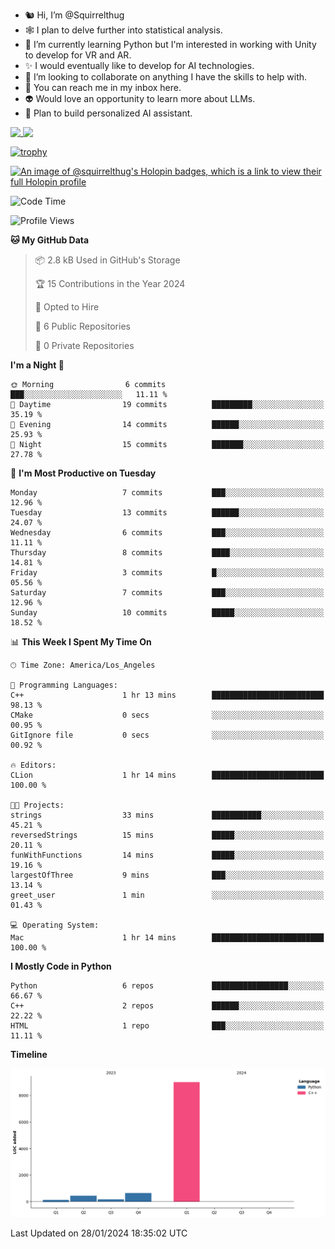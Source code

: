 - 🐿️ Hi, I’m @Squirrelthug
- 🕸️ I plan to delve further into statistical analysis.
- 🐍 I’m currently learning Python but I'm interested in working with Unity to develop for VR and AR.
- ✨ I would eventually like to develop for AI technologies.
- 🎃 I’m looking to collaborate on anything I have the skills to help with.
- 🔮 You can reach me in my inbox here.
- 👽 Would love an opportunity to learn more about LLMs.
- 🤖 Plan to build personalized AI assistant.
<p></p>



<a href="https://github.com/anuraghazra/github-readme-stats">
  <img align="top" src="https://github-readme-stats.vercel.app/api?username=squirrelthug&show_icons=true&theme=darcula" />
</a>
<a href="https://git.io/streak-stats">
  <img align="top" src="https://streak-stats.demolab.com/?user=squirrelthug&theme=dark" />
</a>

[![trophy](https://github-profile-trophy.vercel.app/?username=squirrelthug&theme=darkhub)](https://github.com/ryo-ma/github-profile-trophy)

[![An image of @squirrelthug's Holopin badges, which is a link to view their full Holopin profile](https://holopin.me/squirrelthug)](https://holopin.io/@squirrelthug)


<!--START_SECTION:waka-->
![Code Time](http://img.shields.io/badge/Code%20Time-8%20hrs%206%20mins-blue)

![Profile Views](http://img.shields.io/badge/Profile%20Views-0-blue)

**🐱 My GitHub Data** 

> 📦 2.8 kB Used in GitHub's Storage 
 > 
> 🏆 15 Contributions in the Year 2024
 > 
> 💼 Opted to Hire
 > 
> 📜 6 Public Repositories 
 > 
> 🔑 0 Private Repositories 
 > 
**I'm a Night 🦉** 

```text
🌞 Morning                6 commits           ███░░░░░░░░░░░░░░░░░░░░░░   11.11 % 
🌆 Daytime                19 commits          █████████░░░░░░░░░░░░░░░░   35.19 % 
🌃 Evening                14 commits          ██████░░░░░░░░░░░░░░░░░░░   25.93 % 
🌙 Night                  15 commits          ███████░░░░░░░░░░░░░░░░░░   27.78 % 
```
📅 **I'm Most Productive on Tuesday** 

```text
Monday                   7 commits           ███░░░░░░░░░░░░░░░░░░░░░░   12.96 % 
Tuesday                  13 commits          ██████░░░░░░░░░░░░░░░░░░░   24.07 % 
Wednesday                6 commits           ███░░░░░░░░░░░░░░░░░░░░░░   11.11 % 
Thursday                 8 commits           ████░░░░░░░░░░░░░░░░░░░░░   14.81 % 
Friday                   3 commits           █░░░░░░░░░░░░░░░░░░░░░░░░   05.56 % 
Saturday                 7 commits           ███░░░░░░░░░░░░░░░░░░░░░░   12.96 % 
Sunday                   10 commits          █████░░░░░░░░░░░░░░░░░░░░   18.52 % 
```


📊 **This Week I Spent My Time On** 

```text
🕑︎ Time Zone: America/Los_Angeles

💬 Programming Languages: 
C++                      1 hr 13 mins        █████████████████████████   98.13 % 
CMake                    0 secs              ░░░░░░░░░░░░░░░░░░░░░░░░░   00.95 % 
GitIgnore file           0 secs              ░░░░░░░░░░░░░░░░░░░░░░░░░   00.92 % 

🔥 Editors: 
CLion                    1 hr 14 mins        █████████████████████████   100.00 % 

🐱‍💻 Projects: 
strings                  33 mins             ███████████░░░░░░░░░░░░░░   45.21 % 
reversedStrings          15 mins             █████░░░░░░░░░░░░░░░░░░░░   20.11 % 
funWithFunctions         14 mins             █████░░░░░░░░░░░░░░░░░░░░   19.16 % 
largestOfThree           9 mins              ███░░░░░░░░░░░░░░░░░░░░░░   13.14 % 
greet_user               1 min               ░░░░░░░░░░░░░░░░░░░░░░░░░   01.43 % 

💻 Operating System: 
Mac                      1 hr 14 mins        █████████████████████████   100.00 % 
```

**I Mostly Code in Python** 

```text
Python                   6 repos             █████████████████░░░░░░░░   66.67 % 
C++                      2 repos             ██████░░░░░░░░░░░░░░░░░░░   22.22 % 
HTML                     1 repo              ███░░░░░░░░░░░░░░░░░░░░░░   11.11 % 
```



**Timeline**

![Lines of Code chart](https://raw.githubusercontent.com/Squirrelthug/Squirrelthug/main/assets/bar_graph.png)


 Last Updated on 28/01/2024 18:35:02 UTC
<!--END_SECTION:waka-->

